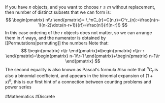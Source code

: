 If you have $n$ objects, and you want to choose $r\leq m$ without replacement, then number of distinct subsets that we can form is:
$$
\begin{pmatrix}
n\\r
\end{pmatrix}= \,^nC_{r}=C(n,r)=C^r_{n}:=\frac{n(n-1)(n-2)\dots(n-r+1)}{r!}=\frac{n!}{r!(n-r)!}
$$
In this case ordering of the $r$ objects does not matter, so we can arrange them in $r!$ ways, and the numerator is obtained by [[Permutations|permuting]] the numbers
Note that:
$$
\begin{pmatrix}
n\\r
\end{pmatrix}=\begin{pmatrix}
n\\n-r
\end{pmatrix}=\begin{pmatrix}
n-1\\r-1
\end{pmatrix}+\begin{pmatrix}
n-1\\r
\end{pmatrix}
$$
The second equality is also known as Pascal's formula
Also note that $^nC_{r}$ is also a binomial coefficient, and appears in the binomial expansion of $(1+x)^{n}$, this is our first hint of a connection between counting problems and power series

#Mathematics #Discrete 